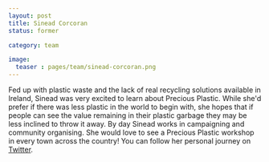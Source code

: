 ```yaml
---
layout: post
title: Sinead Corcoran
status: former

category: team

image:
  teaser : pages/team/sinead-corcoran.png
---
```


Fed up with plastic waste and the lack of real recycling solutions available in Ireland, Sinead was very excited to learn about Precious Plastic. While she'd prefer if there was less plastic in the world to begin with, she hopes that if people can see the value remaining in their plastic garbage they may be less inclined to throw it away. By day Sinead works in campaigning and community organising. She would love to see a Precious Plastic workshop in every town across the country! You can follow her personal journey on [Twitter](https://twitter.com/sineadsineads).





